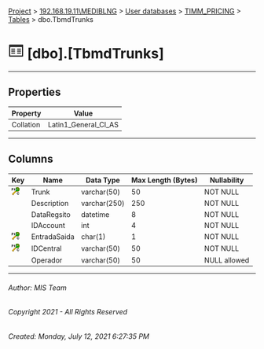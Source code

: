#### 

[Project](../../../../index.md) > [192.168.19.11\\MEDIBLNG](../../../index.md) > [User databases](../../index.md) > [TIMM_PRICING](../index.md) > [Tables](Tables.md) > dbo.TbmdTrunks

# ![Tables](../../../../Images/Table32.png) [dbo].[TbmdTrunks]

---

## <a name="#properties"></a>Properties

| Property | Value |
|---|---|
| Collation | Latin1_General_CI_AS |


---

## <a name="#columns"></a>Columns

| Key | Name | Data Type | Max Length (Bytes) | Nullability |
|---|---|---|---|---|
| [![Cluster Primary Key PK_tbmdTrunks: Trunk\EntradaSaida\IDCentral](../../../../Images/pkcluster.png)](#indexes) | Trunk | varchar(50) | 50 | NOT NULL |
|  | Description | varchar(250) | 250 | NOT NULL |
|  | DataRegsito | datetime | 8 | NOT NULL |
|  | IDAccount | int | 4 | NOT NULL |
| [![Cluster Primary Key PK_tbmdTrunks: Trunk\EntradaSaida\IDCentral](../../../../Images/pkcluster.png)](#indexes) | EntradaSaida | char(1) | 1 | NOT NULL |
| [![Cluster Primary Key PK_tbmdTrunks: Trunk\EntradaSaida\IDCentral](../../../../Images/pkcluster.png)](#indexes) | IDCentral | varchar(50) | 50 | NOT NULL |
|  | Operador | varchar(50) | 50 | NULL allowed |


---

###### Author:  MIS Team

###### Copyright 2021 - All Rights Reserved

###### Created: Monday, July 12, 2021 6:27:35 PM

